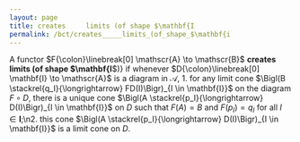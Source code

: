 ```yaml
---
layout: page
title: creates     limits (of shape $\mathbf{I
permalink: /bct/creates_____limits_(of_shape_$\mathbf{i
---
```

A functor $F{\colon}\linebreak[0] \mathscr{A} \to \mathscr{B}$ **creates     limits (of shape $\mathbf{I**$)} if whenever $D{\colon}\linebreak[0] \mathbf{I} \to \mathscr{A}$ is a diagram in $\mathscr{A}$,   1. for any limit cone $\Bigl(B \stackrel{q_I}{\longrightarrow} FD(I)\Bigr)_{I \in \mathbf{I}}$ on the diagram $F \circ D$, there is a unique cone $\Bigl(A \stackrel{p_I}{\longrightarrow} D(I)\Bigr)_{I \in \mathbf{I}}$ on $D$ such that $F(A) = B$ and $F(p_I) = q_I$ for all $I \in \mathbf{I}$;\n2. this cone $\Bigl(A \stackrel{p_I}{\longrightarrow} D(I)\Bigr)_{I \in \mathbf{I}}$ is a limit cone on $D$.
